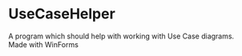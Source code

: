 # UseCaseHelper
A program which should help with working with Use Case diagrams.  
Made with WinForms
